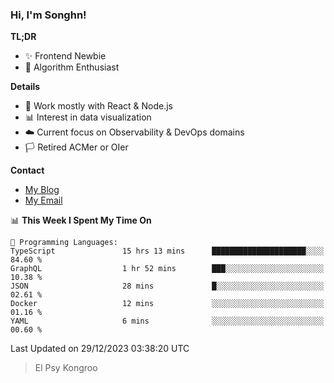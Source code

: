 ### Hi, I'm Songhn!

**TL;DR**

- ✨ Frontend Newbie
- 🎈 Algorithm Enthusiast

**Details**

- 🎯 Work mostly with React & Node.js
- 📊 Interest in data visualization
- ☁️ Current focus on Observability & DevOps domains
- 🏳️ Retired ACMer or OIer

**Contact**
- [My Blog](https://blog.songhn.com)
- [My Email](mailto:songhn233@gmail.com)

<!--START_SECTION:waka-->
📊 **This Week I Spent My Time On** 

```text
💬 Programming Languages: 
TypeScript               15 hrs 13 mins      █████████████████████░░░░   84.60 % 
GraphQL                  1 hr 52 mins        ███░░░░░░░░░░░░░░░░░░░░░░   10.38 % 
JSON                     28 mins             █░░░░░░░░░░░░░░░░░░░░░░░░   02.61 % 
Docker                   12 mins             ░░░░░░░░░░░░░░░░░░░░░░░░░   01.16 % 
YAML                     6 mins              ░░░░░░░░░░░░░░░░░░░░░░░░░   00.60 % 
```


 Last Updated on 29/12/2023 03:38:20 UTC
<!--END_SECTION:waka-->

> El Psy Kongroo
